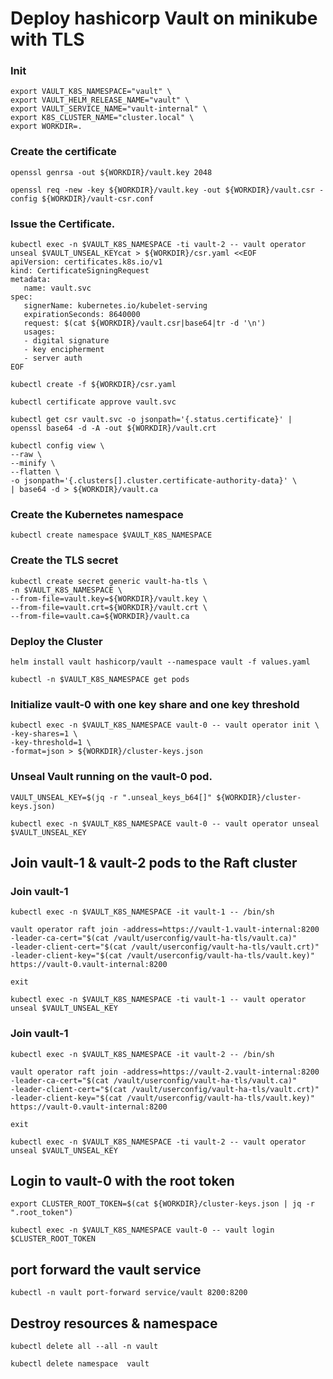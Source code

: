 # Deploy hashicorp Vault on minikube with TLS

### Init 
```
export VAULT_K8S_NAMESPACE="vault" \
export VAULT_HELM_RELEASE_NAME="vault" \
export VAULT_SERVICE_NAME="vault-internal" \
export K8S_CLUSTER_NAME="cluster.local" \
export WORKDIR=.
```

### Create the certificate
```
openssl genrsa -out ${WORKDIR}/vault.key 2048

openssl req -new -key ${WORKDIR}/vault.key -out ${WORKDIR}/vault.csr -config ${WORKDIR}/vault-csr.conf
```
### Issue the Certificate.
```
kubectl exec -n $VAULT_K8S_NAMESPACE -ti vault-2 -- vault operator unseal $VAULT_UNSEAL_KEYcat > ${WORKDIR}/csr.yaml <<EOF
apiVersion: certificates.k8s.io/v1
kind: CertificateSigningRequest
metadata:
   name: vault.svc
spec:
   signerName: kubernetes.io/kubelet-serving
   expirationSeconds: 8640000
   request: $(cat ${WORKDIR}/vault.csr|base64|tr -d '\n')
   usages:
   - digital signature
   - key encipherment
   - server auth
EOF
```

```
kubectl create -f ${WORKDIR}/csr.yaml

kubectl certificate approve vault.svc

kubectl get csr vault.svc -o jsonpath='{.status.certificate}' | openssl base64 -d -A -out ${WORKDIR}/vault.crt
```

```
kubectl config view \
--raw \
--minify \
--flatten \
-o jsonpath='{.clusters[].cluster.certificate-authority-data}' \
| base64 -d > ${WORKDIR}/vault.ca
```
### Create the Kubernetes namespace
```
kubectl create namespace $VAULT_K8S_NAMESPACE
```
### Create the TLS secret
```
kubectl create secret generic vault-ha-tls \
-n $VAULT_K8S_NAMESPACE \
--from-file=vault.key=${WORKDIR}/vault.key \
--from-file=vault.crt=${WORKDIR}/vault.crt \
--from-file=vault.ca=${WORKDIR}/vault.ca
```
### Deploy the Cluster
```
helm install vault hashicorp/vault --namespace vault -f values.yaml

kubectl -n $VAULT_K8S_NAMESPACE get pods
```
### Initialize vault-0 with one key share and one key threshold
```
kubectl exec -n $VAULT_K8S_NAMESPACE vault-0 -- vault operator init \
-key-shares=1 \
-key-threshold=1 \
-format=json > ${WORKDIR}/cluster-keys.json
```
### Unseal Vault running on the vault-0 pod.
```
VAULT_UNSEAL_KEY=$(jq -r ".unseal_keys_b64[]" ${WORKDIR}/cluster-keys.json)

kubectl exec -n $VAULT_K8S_NAMESPACE vault-0 -- vault operator unseal $VAULT_UNSEAL_KEY
```
## Join vault-1 & vault-2 pods to the Raft cluster

### Join vault-1 
```
kubectl exec -n $VAULT_K8S_NAMESPACE -it vault-1 -- /bin/sh
```
```
vault operator raft join -address=https://vault-1.vault-internal:8200 
-leader-ca-cert="$(cat /vault/userconfig/vault-ha-tls/vault.ca)" 
-leader-client-cert="$(cat /vault/userconfig/vault-ha-tls/vault.crt)" 
-leader-client-key="$(cat /vault/userconfig/vault-ha-tls/vault.key)" https://vault-0.vault-internal:8200

exit
```

```
kubectl exec -n $VAULT_K8S_NAMESPACE -ti vault-1 -- vault operator unseal $VAULT_UNSEAL_KEY
```
### Join vault-1
```
kubectl exec -n $VAULT_K8S_NAMESPACE -it vault-2 -- /bin/sh
```
```
vault operator raft join -address=https://vault-2.vault-internal:8200 
-leader-ca-cert="$(cat /vault/userconfig/vault-ha-tls/vault.ca)" 
-leader-client-cert="$(cat /vault/userconfig/vault-ha-tls/vault.crt)" 
-leader-client-key="$(cat /vault/userconfig/vault-ha-tls/vault.key)" https://vault-0.vault-internal:8200

exit
```
```
kubectl exec -n $VAULT_K8S_NAMESPACE -ti vault-2 -- vault operator unseal $VAULT_UNSEAL_KEY
```
## Login to vault-0 with the root token
```
export CLUSTER_ROOT_TOKEN=$(cat ${WORKDIR}/cluster-keys.json | jq -r ".root_token")

kubectl exec -n $VAULT_K8S_NAMESPACE vault-0 -- vault login $CLUSTER_ROOT_TOKEN
```
## port forward the vault service
```
kubectl -n vault port-forward service/vault 8200:8200
```
## Destroy resources & namespace
```
kubectl delete all --all -n vault

kubectl delete namespace  vault
```
